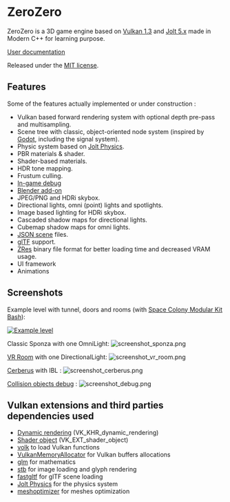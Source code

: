 # ZeroZero

ZeroZero is a 3D game engine based on [Vulkan 1.3](https://www.vulkan.org/) and [Jolt 5.x](https://github.com/jrouwe/JoltPhysics) made in Modern C++ for learning purpose.

[User documentation](https://henrimichelon.github.io/ZeroZero/)

Released under the [MIT license](https://github.com/HenriMichelon/zero_zero/blob/main/LICENSE.txt).

Features
---------------------------------------------------------------------------
Some of the features actually implemented or under construction :

- Vulkan based forward rendering system with optional depth pre-pass and multisampling.
- Scene tree with classic, object-oriented node system (inspired by [Godot](https://docs.godotengine.org), including the signal system).
- Physic system based on [Jolt Physics](https://github.com/jrouwe/JoltPhysics).
- PBR materials & shader.
- Shader-based materials.
- HDR tone mapping.
- Frustum culling.
- [In-game debug](https://henrimichelon.github.io/ZeroZero/md_004_debug_renderer.html)
- [Blender add-on](https://henrimichelon.github.io/ZeroZero/md_003_blender_add_on.html)
- JPEG/PNG and HDRi skybox.
- Directional lights, omni (point) lights and spotlights.
- Image based lighting for HDRi skybox.
- Cascaded shadow maps for directional lights.
- Cubemap shadow maps for omni lights.
- [JSON scene](https://henrimichelon.github.io/ZeroZero/md_002_file_formats.html) files.
- [glTF](https://henrimichelon.github.io/ZeroZero/md_002_file_formats.html) support.
- [ZRes](https://henrimichelon.github.io/ZeroZero/md_002_file_formats.html) binary file format for better loading time and decreased VRAM usage.
- UI framework
- Animations

Screenshots
---------------------------------------------------------------------------
Example level with tunnel, doors and rooms (with [Space Colony Modular Kit Bash](https://www.fab.com/listings/13206d95-b723-4ff3-a1ce-577d8259480b)):

[![Example level](https://img.youtube.com/vi/qW5M_U54oBU/0.jpg)](https://www.youtube.com/watch?v=qW5M_U54oBU)


Classic Sponza with one OmniLight:
![screenshot_sponza.png](https://henrimichelon.github.io/ZeroZero/screenshot_sponza.png)

[VR Room](https://sketchfab.com/3d-models/unreal-vr-room-01-f7c42add167045a2bcb88d921ea9fd61) with one DirectionalLight:
![screenshot_vr_room.png](https://henrimichelon.github.io/ZeroZero/screenshot_vr_room.png)

[Cerberus](https://sketchfab.com/3d-models/cerberusffvii-gun-model-by-andrew-maximov-d08c461f8217491892ad5dd29b436c90) with IBL :
![screenshot_cerberus.png](https://henrimichelon.github.io/ZeroZero/screenshot_cerberus.png)

[Collision objects debug](https://henrimichelon.github.io/ZeroZero/md_004_debug_renderer.html) :
![screenshot_debug.png](https://henrimichelon.github.io/ZeroZero/screenshot_debug.png)


Vulkan extensions and third parties dependencies used
---------------------------------------------------------------------------
- [Dynamic rendering](https://docs.vulkan.org/samples/latest/samples/extensions/dynamic_rendering/README.html) (VK_KHR_dynamic_rendering)
- [Shader object](https://docs.vulkan.org/samples/latest/samples/extensions/shader_object/README.html) (VK_EXT_shader_object)
- [volk](https://github.com/zeux/volk) to load Vulkan functions
- [VulkanMemoryAllocator](https://github.com/GPUOpen-LibrariesAndSDKs/VulkanMemoryAllocator) for Vulkan buffers allocations
- [glm](https://github.com/g-truc/glm) for mathematics
- [stb](https://github.com/nothings/stb) for image loading and glyph rendering
- [fastgltf](https://github.com/spnda/fastgltf) for glTF scene loading
- [Jolt Physics](https://github.com/jrouwe/JoltPhysics) for the physics system
- [meshoptimizer](https://github.com/zeux/meshoptimizer) for meshes optimization
 